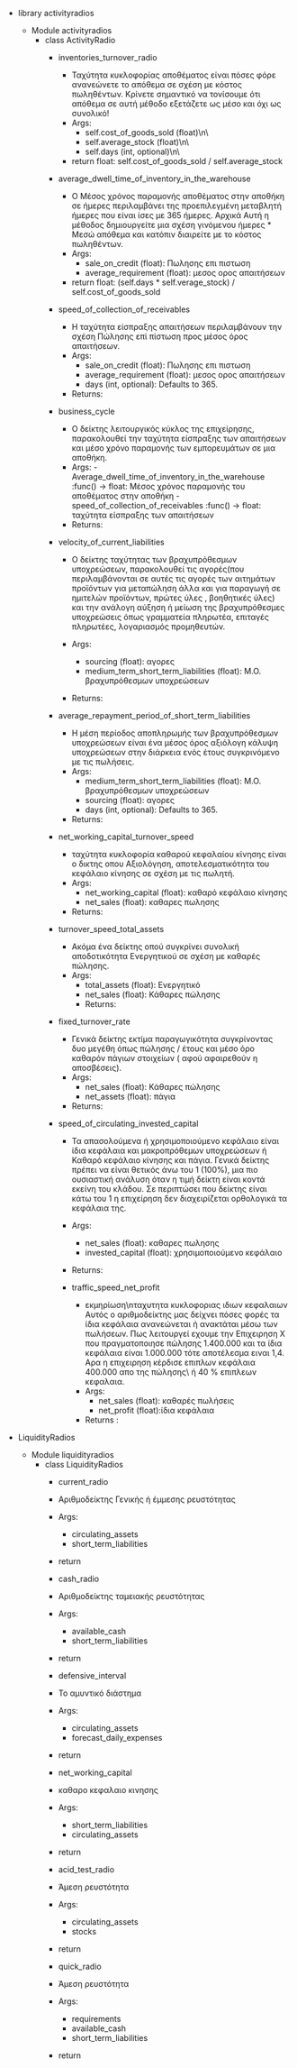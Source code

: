 - library activityradios
    - Module activityradios
        - class ActivityRadio
            - inventories_turnover_radio
                - Ταχύτητα κυκλοφορίας αποθέματος είναι πόσες  φόρε  ανανεώνετε το απόθεμα σε σχέση με κόστος πωληθέντων. Κρίνετε σημαντικό να τονίσουμε  ότι  απόθεμα σε  αυτή μέθοδο εξετάζετε ως μέσο και όχι ως  συνολικό!
                - Args:
                    - self.cost_of_goods_sold (float)\n\
                    - self.average_stock (float)\n\
                    - self.days (int, optional)\n\        
                - return float: self.cost_of_goods_sold / self.average_stock
            - average_dwell_time_of_inventory_in_the_warehouse
                - Ο Μέσος χρόνος παραμονής αποθέματος στην αποθήκη σε ήμερες περιλαμβάνει της προεπιλεγμένη μεταβλητή ήμερες
                που είναι ίσες με 365 ήμερες. Αρχικά Αυτή η μέθοδος δημιουργείτε μια σχέση γινόμενου ήμερες * Μεσώ απόθεμα και κατόπιν διαιρείτε  με το  κόστος πωληθέντων.
                - Args:
                    - sale_on_credit (float): Πωλησης επι πιστωση
                    - average_requirement (float): μεσος ορος απαιτήσεων
                - return float: (self.days * self.verage_stock) / self.cost_of_goods_sold

            - speed_of_collection_of_receivables
                - Η ταχύτητα είσπραξης απαιτήσεων περιλαμβάνουν την σχέση Πώλησης επί πίστωση προς μέσος όρος απαιτήσεων.
                -  Args:
                    - sale_on_credit (float): Πωλησης επι πιστωση
                    - average_requirement (float): μεσος ορος απαιτήσεων
                    - days (int, optional): Defaults to 365.
                -  Returns: 

            - business_cycle 
                - Ο  δείκτης  λειτουργικός κύκλος της επιχείρησης,
                παρακολουθεί την ταχύτητα είσπραξης των απαιτήσεων και μέσο χρόνο παραμονής των εμπορευμάτων σε μια  αποθήκη.
                - Args:
                    -Average_dwell_time_of_inventory_in_the_warehouse 
                            :func() -> float: Μέσος χρόνος παραμονής του αποθέματος στην αποθήκη
                    -speed_of_collection_of_receivables :func() -> float: ταχύτητα είσπραξης των απαιτήσεων
                - Returns: 

            - velocity_of_current_liabilities
                - Ο  δείκτης ταχύτητας των βραχυπρόθεσμων υποχρεώσεων, παρακολουθεί τις  αγορές(που περιλαμβάνονται σε αυτές τις αγορές των αιτημάτων  προϊόντων για μεταπώληση άλλα και για παραγωγή 
                σε  ημιτελών προϊόντων, πρώτες ύλες , βοηθητικές ύλες)
                και την ανάλογη αύξηση ή μείωση της βραχυπρόθεσμες \
                υποχρεώσεις όπως γραμματεία πληρωτέα, επιταγές πληρωτέες, λογαριασμός προμηθευτών.
                - Args:
                    - sourcing (float): αγορες
                    - medium_term_short_term_liabilities (float): Μ.Ο. βραχυπρόθεσμων υποχρεώσεων

                - Returns: 

            - average_repayment_period_of_short_term_liabilities
                -  Η μέση περίοδος αποπληρωμής των βραχυπρόθεσμων 
                υποχρεώσεων είναι ένα μέσος  όρος αξιόλογη κάλυψη υποχρεώσεων στην διάρκεια ενός έτους συγκρινόμενο  με τις  πωλήσεις.
                - Args:
                    - medium_term_short_term_liabilities (float):
                            Μ.Ο. βραχυπρόθεσμων υποχρεώσεων
                    - sourcing (float): αγορες
                    - days (int, optional):  Defaults to 365.
                - Returns: 

            - net_working_capital_turnover_speed
                - ταχύτητα κυκλοφορία καθαρού κεφαλαίου κίνησης είναι ο δικτης οπου Αξιολόγηση, αποτελεσματικότητα του κεφάλαιο κίνησης σε σχέση με τις πωλητή.
                -  Args:
                    - net_working_capital (float): καθαρό κεφάλαιο κίνησης
                    - net_sales (float): καθαρες πωλησης 
                - Returns:

            - turnover_speed_total_assets
                - Ακόμα ένα δείκτης οπού συγκρίνει
                συνολική αποδοτικότητα Ενεργητικού σε σχέση με καθαρές πώλησης.
                - Args:
                    - total_assets (float): Ενεργητικό
                    - net_sales (float): Κάθαρες πώλησης
                    - Returns:

            - fixed_turnover_rate
                - Γενικά δείκτης εκτίμα παραγωγικότητα συγκρίνοντας
                δυο  μεγέθη όπως  πώλησης / έτους και μέσο όρο καθαρόν πάγιων στοιχείων ( αφού αφαιρεθούν η αποσβέσεις).
                - Args:
                    - net_sales (float): Κάθαρες πώλησης
                    - net_assets (float): πάγια
                - Returns:

            - speed_of_circulating_invested_capital
                - Τα απασολούμενα ή χρησιμοποιούμενο κεφάλαιο είναι
                ίδια κεφάλαια και μακροπρόθεμων υποχρεώσεων ή
                Καθαρό κεφάλαιο κίνησης και πάγια. Γενικά δείκτης πρέπει να είναι θετικός άνω του 1 (100%), μια πιο ουσιαστική ανάλυση όταν η τιμή δείκτη είναι κοντά εκείνη του κλάδου. Σε περιπτώσει που δείκτης είναι κάτω του 1 η επιχείρηση δεν διαχειρίζεται ορθολογικά τα κεφάλαια της.
                - Args:
                    - net_sales (float): καθαρες πωλησης
                    - invested_capital (float): χρησιμοποιούμενο κεφάλαιο
                - Returns:

                - traffic_speed_net_profit
                    - εκμηρίωση\nταχυτητα κυκλοφοριας ιδιων κεφαλαιων 
                    Αυτός ο αριθμοδείκτης μας δείχνει πόσες φορές τα  ίδια κεφάλαια ανανεώνεται ή ανακτάται μέσω των πωλήσεων. Πως λειτουργεί εχουμε την Επιχειρηση Χ
                    που πραγματοποιησε πώλησης 1.400.000 και τα ίδια κεφάλαια είναι   1.000.000 τότε αποτέλεσμα ειναι 1,4.  Αρα  η επιχειρηση κέρδισε επιπλων κεφάλαια 400.000 απο της πώλησης\ ή 40 % επιπλεων κεφαλαια.
                    - Args:
                        - net_sales (float): καθαρές πωλήσεις
                        - net_profit (float):ίδια κεφάλαια
                    - Returns : 

- LiquidityRadios
    - Module liquidityradios
        - class LiquidityRadios
            - current_radio
            - Αριθμοδείκτης Γενικής  ή έμμεσης ρευστότητας
            -  Args: 
                - circulating_assets
                - short_term_liabilities
            - return 

            - cash_radio 
            - Αριθμοδείκτης ταμειακής ρευστότητας
            - Args: 
                - available_cash
                - short_term_liabilities
            - return

            - defensive_interval
            - Το αμυντικό διάστημα
            - Args: 
                - circulating_assets
                - forecast_daily_expenses
            - return

            - net_working_capital
            - καθαρο κεφαλαιο κινησης
            - Args: 
                - short_term_liabilities
                - circulating_assets
            - return

            - acid_test_radio
            - Άμεση ρευστότητα
            - Args: 
                - circulating_assets
                - stocks
            - return

            - quick_radio
            - Άμεση ρευστότητα
            - Args: 
                - requirements
                - available_cash
                - short_term_liabilities
            - return

            
